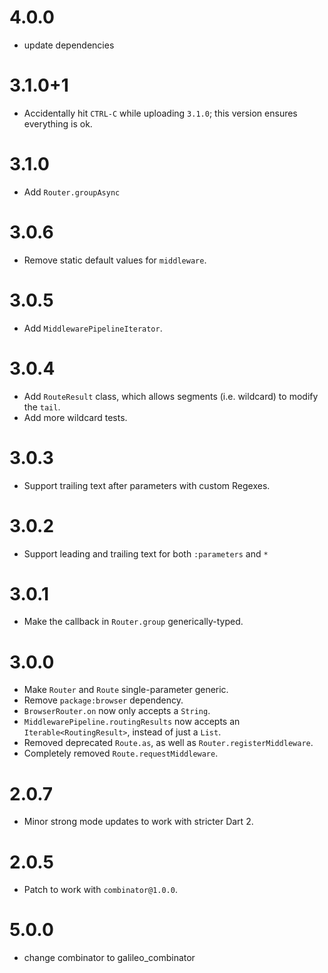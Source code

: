 # 4.0.0
- update dependencies

# 3.1.0+1
* Accidentally hit `CTRL-C` while uploading `3.1.0`; this version ensures everything is ok.

# 3.1.0
* Add `Router.groupAsync`

# 3.0.6
* Remove static default values for `middleware`.

# 3.0.5
* Add `MiddlewarePipelineIterator`.

# 3.0.4
* Add `RouteResult` class, which allows segments (i.e. wildcard) to
modify the `tail`.
* Add more wildcard tests.

# 3.0.3
* Support trailing text after parameters with custom Regexes.

# 3.0.2
* Support leading and trailing text for both `:parameters` and `*`

# 3.0.1
* Make the callback in `Router.group` generically-typed.

# 3.0.0
* Make `Router` and `Route` single-parameter generic.
* Remove `package:browser` dependency.
* `BrowserRouter.on` now only accepts a `String`.
* `MiddlewarePipeline.routingResults` now accepts
an `Iterable<RoutingResult>`, instead of just a `List`.
* Removed deprecated `Route.as`, as well as `Router.registerMiddleware`.
* Completely removed `Route.requestMiddleware`.

# 2.0.7
* Minor strong mode updates to work with stricter Dart 2.

# 2.0.5
* Patch to work with `combinator@1.0.0`.

# 5.0.0

- change combinator to galileo_combinator